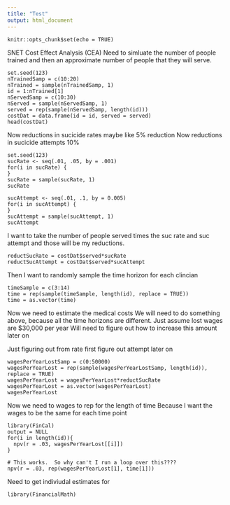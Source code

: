 ```yaml
---
title: "Test"
output: html_document
---
```


```{r setup, include=FALSE}
knitr::opts_chunk$set(echo = TRUE)
```
SNET Cost Effect Analysis (CEA)
Need to simluate the number of people trained and then an approximate number of people that they will serve.  

```{r}
set.seed(123)
nTrainedSamp = c(10:20)
nTrained = sample(nTrainedSamp, 1) 
id = 1:nTrained[1]
nServedSamp = c(10:30)
nServed = sample(nServedSamp, 1)
served = rep(sample(nServedSamp, length(id)))
costDat = data.frame(id = id, served = served)
head(costDat)
```
Now reductions in sucicide rates maybe like 5% reduction
Now reductions in sucicide attempts 10%
```{r}
set.seed(123)
sucRate <- seq(.01, .05, by = .001) 
for(i in sucRate) { 
} 
sucRate = sample(sucRate, 1)
sucRate

sucAttempt <- seq(.01, .1, by = 0.005) 
for(i in sucAttempt) { 
} 
sucAttempt = sample(sucAttempt, 1)
sucAttempt
```
I want to take the number of people served times the suc rate and suc attempt and those will be my reductions.
```{r}
reductSucRate = costDat$served*sucRate
reductSucAttempt = costDat$served*sucAttempt
```
Then I want to randomly sample the time horizon for each clincian 
```{r}
timeSample = c(3:14)
time = rep(sample(timeSample, length(id), replace = TRUE))
time = as.vector(time)
```
Now we need to estimate the medical costs 
We will need to do something above, because all the time horizons are different.
Just assume lost wages are $30,000 per year
Will need to figure out how to increase this amount later on

Just figuring out from rate first figure out attempt later on
```{r}
wagesPerYearLostSamp = c(0:50000)
wagesPerYearLost = rep(sample(wagesPerYearLostSamp, length(id)), replace = TRUE)
wagesPerYearLost = wagesPerYearLost*reductSucRate
wagesPerYearLost = as.vector(wagesPerYearLost)
wagesPerYearLost
```
Now we need to wages to rep for the length of time 
Because I want the wages to be the same for each time point
```{r}
library(FinCal)
output = NULL
for(i in length(id)){
  npv(r = .03, wagesPerYearLost[[i]])
}

# This works.  So why can't I run a loop over this????
npv(r = .03, rep(wagesPerYearLost[1], time[1]))

```


Need to get indiviudal estimates for 
```{r}
library(FinancialMath)

```






